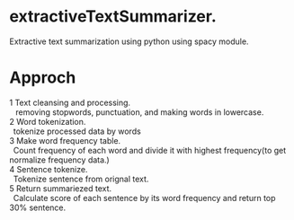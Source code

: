 # extractiveTextSummarizer.
Extractive text summarization using python using spacy module.
# Approch
  1 Text cleansing and processing.<br />
     &ensp; removing stopwords, punctuation, and making words in lowercase.<br />
  2 Word tokenization.<br />
    &ensp;tokenize processed data by words<br />
  3 Make word frequency table.<br />
    &ensp;Count frequency of each word and divide it with highest frequency(to get normalize frequency data.)<br />
  4 Sentence tokenize.<br />
    &ensp;Tokenize sentence from orignal text.<br />
  5 Return summariezed text.<br />
    &ensp;Calculate score of each sentence by its word frequency and return top 30% sentence.<br />
    
